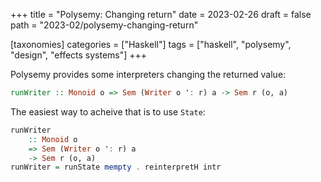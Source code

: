 +++
title = "Polysemy: Changing return"
date = 2023-02-26
draft = false
path = "2023-02/polysemy-changing-return"

[taxonomies]
categories = ["Haskell"]
tags = ["haskell", "polysemy", "design", "effects systems"]
+++

Polysemy provides some interpreters changing the returned value:

```haskell
runWriter :: Monoid o => Sem (Writer o ': r) a -> Sem r (o, a)
```

The easiest way to acheive that is to use `State`:

```haskell
runWriter
    :: Monoid o
    => Sem (Writer o ': r) a
    -> Sem r (o, a)
runWriter = runState mempty . reinterpretH intr
```

